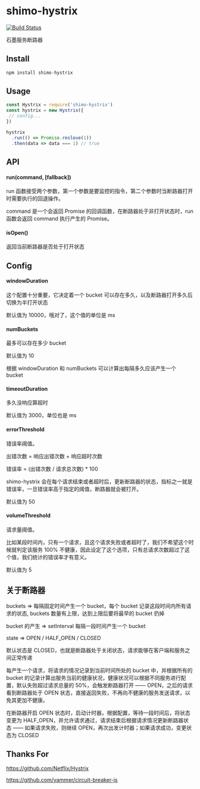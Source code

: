 # shimo-hystrix

[![Build Status](https://travis-ci.org/shimohq/shimo-hystrix.svg?branch=master)](https://travis-ci.org/shimohq/shimo-hystrix)

石墨服务断路器

## Install

```JavaScript
npm install shimo-hystrix
```

## Usage

```JavaScript
const Hystrix = require('shimo-hystrix')
const hystrix = new Hystrix({
 // config...
})

hystrix
  .run(() => Promise.reslove(1))
  .then(data => data === 1) // true
```

## API

#### run(command, [fallback])

run 函数接受两个参数，第一个参数是要监控的指令，第二个参数时当断路器打开时需要执行的回退操作。

command 是一个会返回 Promise 的回调函数，在断路器处于非打开状态时，run 函数会返回 command 执行产生的 Promise。

#### isOpen()

返回当前断路器是否处于打开状态

## Config

#### windowDuration

这个配置十分重要，它决定着一个 bucket 可以存在多久，以及断路器打开多久后切换为半打开状态

默认值为 10000，哦对了，这个值的单位是 ms

#### numBuckets

最多可以存在多少 bucket

默认值为 10

根据 windowDuration 和 numBuckets 可以计算出每隔多久应该产生一个 bucket

#### timeoutDuration

多久没响应算超时

默认值为 3000，单位也是 ms

#### errorThreshold

错误率阈值。

出错次数 = 响应出错次数 + 响应超时次数

错误率 = (出错次数 / 请求总次数) * 100

shimo-hystrix 会在每个请求结束或者超时后，更新断路器的状态，指标之一就是错误率，一旦错误率高于指定的阈值，断路器就会被打开。

默认值为 50

#### volumeThreshold

请求量阈值。

比如某段时间内，只有一个请求，且这个请求失败或者超时了，我们不希望这个时候就判定该服务 100% 不健康，因此设定了这个选项，只有总请求次数超过了这个值，我们统计的错误率才有意义。

默认值为 5

## 关于断路器

buckets => 每隔固定时间产生一个 bucket，每个 bucket 记录这段时间内所有请求的状态, buckets 数量有上限，达到上限后要将最早的 bucket 扔掉

bucket 的产生 => setInterval 每隔一段时间产生一个 bucket

state => OPEN / HALF_OPEN / CLOSED

默认状态是 CLOSED，也就是断路器处于关闭状态，请求能够在客户端和服务之间正常传递

每产生一个请求，将请求的情况记录到当前时间所处的 bucket 中，并根据所有的 bucket 的记录计算出服务当前的健康状况，健康状况可以根据不同服务进行配置，默认失败超过请求总量的 50%，会触发断路器打开 —— OPEN，之后的请求看到断路器处于 OPEN 状态，直接返回失败，不再向不健康的服务发送请求，以免其更加不健康。

在断路器开启 OPEN 状态时，启动计时器，根据配置，等待一段时间后，将状态变更为 HALF_OPEN，并允许请求通过，请求结束后根据请求情况更新断路器状态 —— 如果请求失败，则继续 OPEN，再次出发计时器；如果请求成功，变更状态为 CLOSED


## Thanks For

https://github.com/Netflix/Hystrix

https://github.com/yammer/circuit-breaker-js


